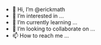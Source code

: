 - 👋 Hi, I’m @erickmath
- 👀 I’m interested in ...
- 🌱 I’m currently learning ...
- 💞️ I’m looking to collaborate on ...
- 📫 How to reach me ...

<!---
erickmath/erickmath is a ✨ special ✨ repository because its `README.md` (this file) appears on your GitHub profile.
You can click the Preview link to take a look at your changes.
--->
